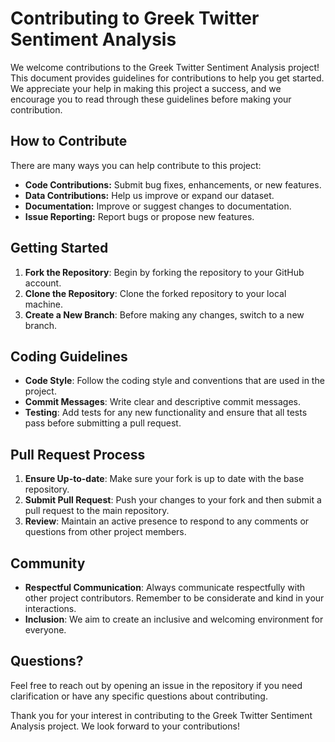 # Contributing to Greek Twitter Sentiment Analysis

We welcome contributions to the Greek Twitter Sentiment Analysis project! This document provides guidelines for contributions to help you get started. We appreciate your help in making this project a success, and we encourage you to read through these guidelines before making your contribution.

## How to Contribute

There are many ways you can help contribute to this project:

- **Code Contributions:** Submit bug fixes, enhancements, or new features.
- **Data Contributions:** Help us improve or expand our dataset.
- **Documentation:** Improve or suggest changes to documentation.
- **Issue Reporting:** Report bugs or propose new features.

## Getting Started

1. **Fork the Repository**: Begin by forking the repository to your GitHub account.
2. **Clone the Repository**: Clone the forked repository to your local machine.
3. **Create a New Branch**: Before making any changes, switch to a new branch.


## Coding Guidelines

- **Code Style**: Follow the coding style and conventions that are used in the project.
- **Commit Messages**: Write clear and descriptive commit messages.
- **Testing**: Add tests for any new functionality and ensure that all tests pass before submitting a pull request.

## Pull Request Process

1. **Ensure Up-to-date**: Make sure your fork is up to date with the base repository.
2. **Submit Pull Request**: Push your changes to your fork and then submit a pull request to the main repository.
3. **Review**: Maintain an active presence to respond to any comments or questions from other project members.

## Community

- **Respectful Communication**: Always communicate respectfully with other project contributors. Remember to be considerate and kind in your interactions.
- **Inclusion**: We aim to create an inclusive and welcoming environment for everyone.

## Questions?

Feel free to reach out by opening an issue in the repository if you need clarification or have any specific questions about contributing.

Thank you for your interest in contributing to the Greek Twitter Sentiment Analysis project. We look forward to your contributions!

